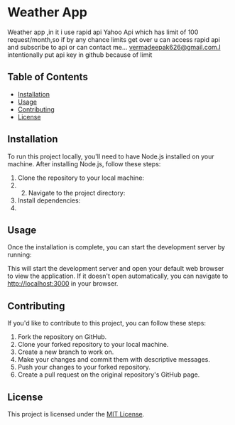# Weather App

Weather app ,in it i use rapid api Yahoo Api which has limit of 100 request/month,so if by any chance limits get over u can access rapid api and subscribe to api or can contact me...
vermadeepak626@gmail.com.I intentionally put api key in github because of limit 
## Table of Contents

- [Installation](#installation)
- [Usage](#usage)
- [Contributing](#contributing)
- [License](#license)

## Installation

To run this project locally, you'll need to have Node.js installed on your machine. After installing Node.js, follow these steps:

1. Clone the repository to your local machine:
2. 2. Navigate to the project directory:
3. Install dependencies:
4. 
## Usage

Once the installation is complete, you can start the development server by running:


This will start the development server and open your default web browser to view the application. If it doesn't open automatically, you can navigate to [http://localhost:3000](http://localhost:3000) in your browser.

## Contributing

If you'd like to contribute to this project, you can follow these steps:

1. Fork the repository on GitHub.
2. Clone your forked repository to your local machine.
3. Create a new branch to work on.
4. Make your changes and commit them with descriptive messages.
5. Push your changes to your forked repository.
6. Create a pull request on the original repository's GitHub page.

## License

This project is licensed under the [MIT License](LICENSE).

